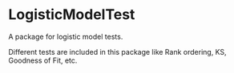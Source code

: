 # LogisticModelTest
A package for logistic model tests.

Different tests are included in this package like Rank ordering, KS, Goodness of Fit, etc.
